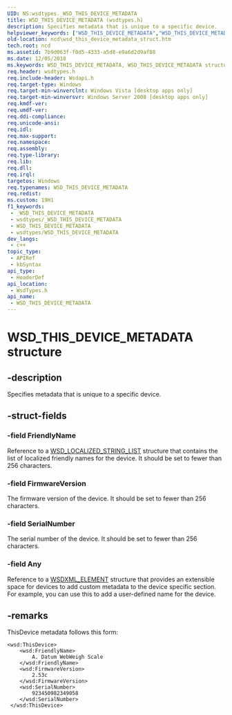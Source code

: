 ```yaml
---
UID: NS:wsdtypes._WSD_THIS_DEVICE_METADATA
title: WSD_THIS_DEVICE_METADATA (wsdtypes.h)
description: Specifies metadata that is unique to a specific device.
helpviewer_keywords: ["WSD_THIS_DEVICE_METADATA","WSD_THIS_DEVICE_METADATA structure","ncd.wsd_this_device_metadata_struct","wsdtypes/WSD_THIS_DEVICE_METADATA"]
old-location: ncd\wsd_this_device_metadata_struct.htm
tech.root: ncd
ms.assetid: 7b9d063f-f0d5-4333-a5d8-e9a6d2d9af88
ms.date: 12/05/2018
ms.keywords: WSD_THIS_DEVICE_METADATA, WSD_THIS_DEVICE_METADATA structure, ncd.wsd_this_device_metadata_struct, wsdtypes/WSD_THIS_DEVICE_METADATA
req.header: wsdtypes.h
req.include-header: Wsdapi.h
req.target-type: Windows
req.target-min-winverclnt: Windows Vista [desktop apps only]
req.target-min-winversvr: Windows Server 2008 [desktop apps only]
req.kmdf-ver: 
req.umdf-ver: 
req.ddi-compliance: 
req.unicode-ansi: 
req.idl: 
req.max-support: 
req.namespace: 
req.assembly: 
req.type-library: 
req.lib: 
req.dll: 
req.irql: 
targetos: Windows
req.typenames: WSD_THIS_DEVICE_METADATA
req.redist: 
ms.custom: 19H1
f1_keywords:
 - _WSD_THIS_DEVICE_METADATA
 - wsdtypes/_WSD_THIS_DEVICE_METADATA
 - WSD_THIS_DEVICE_METADATA
 - wsdtypes/WSD_THIS_DEVICE_METADATA
dev_langs:
 - c++
topic_type:
 - APIRef
 - kbSyntax
api_type:
 - HeaderDef
api_location:
 - WsdTypes.h
api_name:
 - WSD_THIS_DEVICE_METADATA
---
```


# WSD_THIS_DEVICE_METADATA structure


## -description

Specifies metadata that is unique to a specific device.

## -struct-fields

### -field FriendlyName

Reference to a <a href="/windows/desktop/api/wsdtypes/ns-wsdtypes-wsd_localized_string_list">WSD_LOCALIZED_STRING_LIST</a> structure that contains the list of localized friendly names for the device. It should be set to fewer than 256 characters.

### -field FirmwareVersion

The firmware version of the device. It should be set to fewer than 256 characters.

### -field SerialNumber

The serial number of the device. It should be set to fewer than 256 characters.

### -field Any

Reference to a <a href="/windows/desktop/api/wsdxmldom/ns-wsdxmldom-wsdxml_element">WSDXML_ELEMENT</a> structure that provides an extensible space for devices to add custom metadata to the device specific section. For example, you can use this to add a user-defined name for the device.

## -remarks

ThisDevice metadata follows this form:

``` syntax
<wsd:ThisDevice>
    <wsd:FriendlyName>
        A. Datum WebWeigh Scale
    </wsd:FriendlyName>
    <wsd:FirmwareVersion>
        2.53c
    </wsd:FirmwareVersion>
    <wsd:SerialNumber>
        923450982349058
    </wsd:SerialNumber>
 </wsd:ThisDevice>
```

